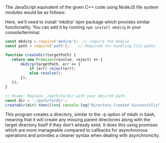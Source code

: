 The JavaScript equivalent of the given C++ code using NodeJS file system modules would be as follows:

Here, we'll need to install 'mkdirp' npm package which provides similar functionality. You can add it by running `npm install mkdirp` in your console/terminal.
```javascript
const mkdirp = require('mkdirp');  // require the module
const path = require('path');    // Required for handling file paths

function createDir(targetPath) {
   return new Promise((resolve, reject) => {
       mkdirp(targetPath, err => {
           if (err) reject(err);
           else resolve();
       });
   });
}

// Usage: Replace ./path/to/dir with your desired path.
const dir = './path/to/dir'; 
createDir(dir).then(()=>{ console.log("Directory Created Successfully"); } ).catch((err)=> {console.error('Failed to create directory', err);});    // Print success message or error on failure
```
This program creates a directory, similar to the -p option of mkdir in bash, meaning that it will create any missing parent directories along with the target directory itself if they don't already exist. It does this using promises which are more manageable compared to callbacks for asynchronous operations and provides a cleaner syntax when dealing with asynchronicity.

